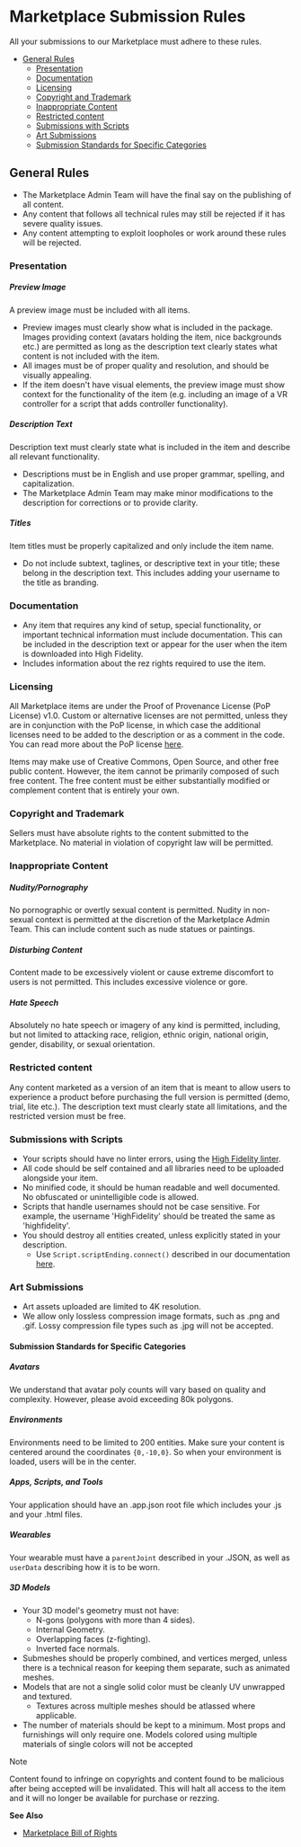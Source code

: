 # Marketplace Submission Rules

All your submissions to our Marketplace must adhere to these rules.

+ [General Rules](#general-rules)
    + [Presentation](#presentation)
    + [Documentation](#documentation)
    + [Licensing](#licensing)
    + [Copyright and Trademark](#copyright-and-trademark)
    + [Inappropriate Content](#inappropriate-content)
    + [Restricted content](#Restricted-content)
    + [Submissions with Scripts](#submissions-with-scripts)
    + [Art Submissions](#art-submissions)
    + [Submission Standards for Specific Categories](#submission-standards-for-specific-categories)

## General Rules

+ The Marketplace Admin Team will have the final say on the publishing of all content.
+ Any content that follows all technical rules may still be rejected if it has severe quality issues.
+ Any content attempting to exploit loopholes or work around these rules will be rejected.

### Presentation
##### Preview Image
A preview image must be included with all items. 

+ Preview images must clearly show what is included in the package. Images providing context (avatars holding the item, nice backgrounds etc.) are permitted as long as the description text clearly states what content is not included with the item. 
+ All images must be of proper quality and resolution, and should be visually appealing. 
+ If the item doesn't have visual elements, the preview image must show context for the functionality of the item (e.g. including an image of a VR controller for a script that adds controller functionality).

##### Description Text
Description text must clearly state what is included in the item and describe all relevant functionality. 

+ Descriptions must be in English and use proper grammar, spelling, and capitalization. 
+ The Marketplace Admin Team may make minor modifications to the description for corrections or to provide clarity. 

##### Titles
Item titles must be properly capitalized and only include the item name. 

+ Do not include subtext, taglines, or descriptive text in your title; these belong in the description text. This includes adding your username to the title as branding.

### Documentation
+ Any item that requires any kind of setup, special functionality, or important technical information must include documentation. This can be included in the description text or appear for the user when the item is downloaded into High Fidelity. 
+ Includes information about the rez rights required to use the item.

### Licensing
All Marketplace items are under the Proof of Provenance License (PoP License) v1.0. Custom or alternative licenses are not permitted, unless they are in conjunction with the PoP license, in which case the additional licenses need to be added to the description or as a comment in the code. You can read more about the PoP license [here](https://digitalassetregistry.com/PoP-License/v1/).

Items may make use of Creative Commons, Open Source, and other free public content. However, the item cannot be primarily composed of such free content. The free content must be either substantially modified or complement content that is entirely your own.

### Copyright and Trademark
Sellers must have absolute rights to the content submitted to the Marketplace. No material in violation of copyright law will be permitted.

### Inappropriate Content
##### Nudity/Pornography
No pornographic or overtly sexual content is permitted. Nudity in non-sexual context is permitted at the discretion of the Marketplace Admin Team. This can include content such as nude statues or paintings.
##### Disturbing Content
Content made to be excessively violent or cause extreme discomfort to users is not permitted. This includes excessive violence or gore.
##### Hate Speech
Absolutely no hate speech or imagery of any kind is permitted, including, but not limited to attacking race, religion, ethnic origin, national origin, gender, disability, or sexual orientation.

### Restricted content
Any content marketed as a version of an item that is meant to allow users to experience a product before purchasing the full version is permitted (demo, trial, lite etc.). The description text must clearly state all limitations, and the restricted version must be free. 

### Submissions with Scripts
+ Your scripts should have no linter errors, using the [High Fidelity linter](https://github.com/highfidelity/hifi/blob/master/.eslintrc.js).
+ All code should be self contained and all libraries need to be uploaded alongside your item. 
+ No minified code, it should be human readable and well documented. No obfuscated or unintelligible code is allowed.
+ Scripts that handle usernames should not be case sensitive. For example, the username 'HighFidelity' should be treated the same as 'highfidelity'.
+ You should destroy all entities created, unless explicitly stated in your description.
    + Use `Script.scriptEnding.connect()` described in our documentation [here](https://ingerjm0.github.io/hifi-api-docs/script.html#.scriptEnding).

### Art Submissions
+ Art assets uploaded are limited to 4K resolution.
+ We allow only lossless compression image formats, such as .png and .gif. Lossy compression file types such as .jpg will not be accepted. 

#### Submission Standards for Specific Categories

##### Avatars
We understand that avatar poly counts will vary based on quality and complexity. However, please avoid exceeding 80k polygons.
##### Environments
Environments need to be limited to 200 entities. Make sure your content is centered around the coordinates `{0,-10,0}`. So when your environment is loaded, users will be in the center.
##### Apps, Scripts, and Tools
Your application should have an .app.json root file which includes your .js and your .html files.
##### Wearables
Your wearable must have a `parentJoint` described in your .JSON, as well as `userData` describing how it is to be worn.
##### 3D Models
+ Your 3D model's geometry must not have:
    + N-gons (polygons with more than 4 sides).
    + Internal Geometry.
    + Overlapping faces (z-fighting).
    + Inverted face normals.
+ Submeshes should be properly combined, and vertices merged, unless there is a technical reason for keeping them separate, such as animated meshes.
+ Models that are not a single solid color must be cleanly UV unwrapped and textured.
    + Textures across multiple meshes should be atlassed where applicable.
+ The number of materials should be kept to a minimum. Most props and furnishings will only require one. Models colored using multiple materials of single colors will not be accepted

<div class="admonition note">
    <p class="admonition-title">Note</p>
    <p>Content found to infringe on copyrights and content found to be malicious after being accepted will be invalidated. This will halt all access to the item and it will no longer be available for purchase or rezzing.</p>
</div>

**See Also**

+ [Marketplace Bill of Rights](bill-of-rights)